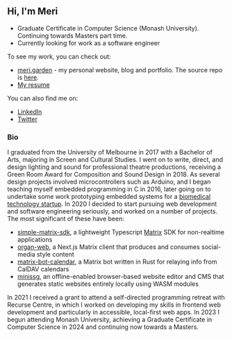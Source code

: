 ## Hi, I'm Meri

- Graduate Certificate in Computer Science (Monash University). Continuing towards Masters part time.
- Currently looking for work as a software engineer

To see my work, you can check out:
- [meri.garden](https://meri.garden) - my personal website, blog and portfolio. The source repo is [here](https://github.com/meri-leeworthy/meri.garden).
- [My resume](https://meri.garden/Meri_Leeworthy_Resume.pdf)

You can also find me on:
- [LinkedIn](https://www.linkedin.com/in/meri-leeworthy-4a6b7a133/)
- [Twitter](https://twitter.com/meri_leeworthy)

### Bio

I graduated from the University of Melbourne in 2017 with a Bachelor of Arts, majoring in Screen and Cultural Studies. I went on to write, direct, and design lighting and sound for professional theatre productions, receiving a Green Room Award for Composition and Sound Design in 2018. As several design projects involved microcontrollers such as Arduino, and I began teaching myself embedded programming in C in 2016, later going on to undertake some work prototyping embedded systems for a [biomedical technology startup](https://www.linkedin.com/company/antidote-biomedical/about/). In 2020 I decided to start pursuing web development and software engineering seriously, and worked on a number of projects. The most significant of these have been: 

- [simple-matrix-sdk](https://github.com/meri-leeworthy/simple-matrix-sdk), a lightweight Typescript [Matrix](https://matrix.org/) SDK for non-realtime applications
- [organ-web](https://github.com/meri-leeworthy/organ-web), a Next.js Matrix client that produces and consumes social-media style content
- [matrix-bot-calendar](https://github.com/meri-leeworthy/matrix-bot-calendar), a Matrix bot written in Rust for relaying info from CalDAV calendars
- [minissg](https://github.com/meri-leeworthy/minissg), an offline-enabled browser-based website editor and CMS that generates static websites entirely locally using WASM modules

In 2021 I received a grant to attend a self-directed programming retreat with Recurse Centre, in which I worked on developing my skills in frontend web development and particularly in accessible, local-first web apps. In 2023 I begun attending Monash University, achieving a Graduate Certificate in Computer Science in 2024 and continuing now towards a Masters.

